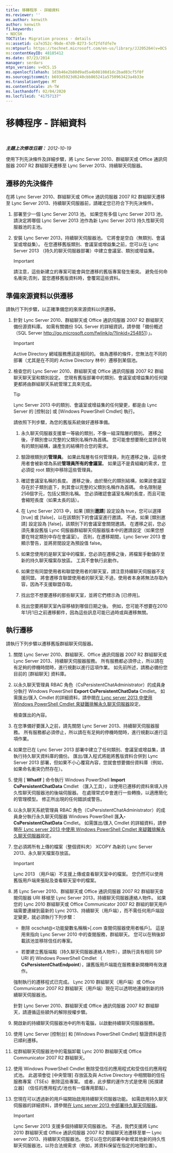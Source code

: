 ```yaml
---
title: 移轉程序 - 詳細資料
ms.reviewer: ''
ms.author: kenwith
author: kenwith
f1.keywords:
- NOCSH
TOCTitle: Migration process - details
ms:assetid: ca7e352c-9bde-47d9-8273-5cf2fdfdfe7e
ms:mtpsurl: https://technet.microsoft.com/en-us/library/JJ205264(v=OCS.15)
ms:contentKeyID: 48185412
ms.date: 07/23/2014
manager: serdars
mtps_version: v=OCS.15
ms.openlocfilehash: 1d3b46e2b80d9ad5a4b08108d1dc2bad03cf5f0f
ms.sourcegitcommit: b693d5923d6240cbb865241a5750963423a4b33e
ms.translationtype: MT
ms.contentlocale: zh-TW
ms.lasthandoff: 02/04/2020
ms.locfileid: "41757137"
---
```

<div data-xmlns="http://www.w3.org/1999/xhtml">

<div class="topic" data-xmlns="http://www.w3.org/1999/xhtml" data-msxsl="urn:schemas-microsoft-com:xslt" data-cs="http://msdn.microsoft.com/en-us/">

<div data-asp="http://msdn2.microsoft.com/asp">

# <a name="migration-process---details"></a>移轉程序 - 詳細資料

</div>

<div id="mainSection">

<div id="mainBody">

<span> </span>

_**主題上次修改日期：** 2012-10-19_

使用下列先決條件及詳細步驟，將 Lync Server 2010、群組聊天或 Office 通訊伺服器 2007 R2 群組聊天遷移至 Lync Server 2013、持續聊天伺服器。

<div>

## <a name="prerequisites-for-migration"></a>遷移的先決條件

在將 Lync Server 2010、群組聊天或 Office 通訊伺服器 2007 R2 群組聊天遷移至 Lync Server 2013、持續聊天伺服器前，請確定您已符合下列先決條件。

1.  部署至少一個 Lync Server 2013 池。 如果您有多個 Lync Server 2013 池，請決定將哪個 Lync Server 2013 池作為新 Lync Server 2013 持久性聊天伺服器池的主池。

2.  安裝 Lync Server 2013，持續聊天伺服器池。 它將會是空白（無類別、會議室或增益集）。 在您遷移舊版類別、會議室或增益集之前，您可以在 Lync Server 2013 （持久的聊天伺服器部署）中建立會議室、類別或增益集。
    
    <div>
    

    > [!IMPORTANT]  
    > 請注意，這些新建立的專案可能會與您遷移的舊版專案發生衝突。 避免任何命名衝突;否則，當您遷移舊版資料時，會覆寫這些資料。

    
    </div>

</div>

<div>

## <a name="preparing-the-source-data-for-migration"></a>準備來源資料以供遷移

請執行下列步驟，以正確準備您的來來源資料以供遷移。

1.  針對 Lync Server 2010、群組聊天或 Office 通訊伺服器 2007 R2 群組聊天備份源資料庫。 如需有關備份 SQL Server 的詳細資訊，請參閱「備份概述（SQL Server <http://go.microsoft.com/fwlink/p/?linkid=254851>）」。
    
    <div>
    

    > [!IMPORTANT]  
    > Active Directory 網域服務應該是相同的。 做為遷移的條件，您無法在不同的部署（尤其是在不同的 Active Directory 林中）遷移到某個池。

    
    </div>

2.  檢查您的 Lync Server 2010、群組聊天或 Office 通訊伺服器 2007 R2 群組聊天聊天室和類別設定。 您現有舊版部署中的類別、會議室或增益集的任何變更都將由群組聊天系統管理工具來完成。
    
    <div>
    

    > [!TIP]  
    > Lync Server 2013 中的類別、會議室或增益集的任何變更，都是由 Lync Server 的 [控制台] 或 [Windows PowerShell Cmdlet] 執行。

    
    </div>
    
    請依照下列步驟，為您的舊版系統做好遷移準備。
    
    1.  永久聊天伺服器支援單一等級的類別，不像一組深階層的類別。 遷移之後，子類別會以完整的父類別名稱作為首碼。 您可能會想要簡化並拼合現有的類別結構，讓產生的結構符合您的需求。
    
    2.  驗證根類別的**管理員**。 如果此階層有任何管理員，則在遷移之後，這些使用者會被新增為系統**管理員所有的會議室**。 如果這不是貴組織的需求，您必須從 root 類別中移除這些管理員。
    
    3.  確認會議室名稱的長度。 遷移之後，由於簡化的類別結構，如果該會議室存在於子類別底下，則其會以完整的父類別名稱作為首碼。 命名限制是256個字元，包括父類別名稱。 您必須確認會議室名稱的長度，而且可能會縮短長度（如果太長的話）。
    
    4.  在 Lync Server 2013 中，如果 [類別**邀請**] 設定設為 true，您可以選擇 [true] 或 [false]，以在該類別下的會議室進行邀請。 不過，如果 [類別邀請] 設定設為 [false]，該類別下的會議室會關閉邀請。 在遷移之前，您必須先重設舊版 Lync 伺服器群組聊天伺服器版本中的邀請設定（如果您想要在特定類別中存在會議室）。 否則，在遷移期間，Lync Server 2013 會顯示警告，並將房間設定為預設值 false。
    
    5.  如果您使用的是聊天室中的檔案，您必須在遷移之後，將檔案手動儲存至新的持久聊天檔案存放區。 工具不會執行此動作。
    
    6.  如果您有同盟使用者和聯盟使用者的聊天室，請注意持續聊天伺服器不支援同盟。 將會遷移含聯盟使用者的聊天室;不過，使用者本身將無法存取內容，因為不支援聯盟存取。
    
    7.  找出您不想要遷移的那些聊天室，並將它們標示為 [已停用]。
    
    8.  找出您要將聊天室內容移植到哪個日期之後。 例如，您可能不想要在2010年1月1日之前遷移郵件，因為這些訊息可能已過時或與遷移無關。

</div>

<div>

## <a name="performing-the-migration"></a>執行遷移

請執行下列步驟以遷移舊版群組聊天伺服器。

1.  關閉 Lync Server 2010、群組聊天、Office 通訊伺服器 2007 R2 群組聊天或 Lync Server 2013、持續聊天伺服器服務。 所有服務都必須停止，所以請在有足夠的停機時間時，進行規劃以進行這項作業。 如先前所述，請務必備份您目前的 [群組聊天] 資料庫。

2.  以永久聊天管理員 RBAC 角色（CsPersistentChatAdministrator）的成員身分執行 Windows PowerShell **Export CsPersistentChatData** Cmdlet。 如需匯出/匯入 Cmdlet 的詳細資料，請參閱[在 Lync server 2013 中使用 Windows PowerShell Cmdlet 來疑難排解永久聊天伺服器](lync-server-2013-troubleshooting-persistent-chat-server-configuration-using-windows-powershell-cmdlets.md)設定。
    
    檢查匯出的內容。

3.  在您準備好要匯入之前，請先關閉 Lync Server 2013、持續聊天伺服器服務。 所有服務都必須停止，所以請在有足夠的停機時間時，進行規劃以進行這項作業。

4.  如果您已在 Lync Server 2013 部署中建立了任何類別、會議室或增益集，請執行持久聊天資料庫的備份。 匯出/匯入程式將能將舊版資料合併到 Lync Server 2013 部署，但如果不小心覆寫內容，您就會想要備份資料庫（例如，如果命名衝突仍然存在）。

5.  使用 [ **WhatIf** ] 命令執行 Windows PowerShell **Import CsPersistentChatData** Cmdlet （匯入工具），以使用已遷移的資料來填入持久性聊天伺服器池的後端伺服器。 在處理常式中會進行一些轉換，以適應簡化的管理模型。 修正所出現的任何錯誤或警告。

6.  以永久聊天系統管理員 RBAC 角色（CsPersistentChatAdministrator）的成員身分執行永久聊天伺服器 Windows PowerShell 匯**入-CsPersistentChatData** Cmdlet。 如需匯出/匯入 Cmdlet 的詳細資料，請參閱[在 Lync server 2013 中使用 Windows PowerShell Cmdlet 來疑難排解永久聊天伺服器](lync-server-2013-troubleshooting-persistent-chat-server-configuration-using-windows-powershell-cmdlets.md)設定。

7.  您必須將所有上傳的檔案（整個資料夾） XCOPY 為新的 Lync Server 2013、永久聊天檔案存放區。
    
    <div>
    

    > [!IMPORTANT]  
    > Lync 2013 （用戶端）不支援上傳或查看聊天室中的檔案。 您仍然可以使用舊版用戶端來張貼及查看聊天室中的檔案。

    
    </div>

8.  將 Lync Server 2010、群組聊天或 Office 通訊伺服器 2007 R2 群組聊天查閱伺服器 URI 移植至 Lync Server 2013，持續聊天伺服器連絡人物件。 如果您的 Lync 2010 群組聊天或 Office Communicator 2007 R2 群組的聊天用戶端需要連線到最新的 Lync 2013、持續聊天（用戶端），而不需任何用戶端設定變更，就必須執行下列步驟：
    
      - 刪除 ocschat@\<功能變數名稱稱\>[.com 查閱伺服器使用者帳戶]。 這是用來指向 Lync Server 2010 中的查閱服務，群組聊天。 您可以在稍後卸載該池並移除信任的專案。
    
      - 若要建立舊版端點（持久聊天伺服器連絡人物件），請執行具有相同 SIP URI 的 Windows PowerShell Cmdlet （ **CsPersistentChatEndpoint**），讓舊版用戶端能在服務重新開機時有效運作。
    
    強制執行的遷移程式已完成。 Lync 2010 群組聊天（用戶端）或 Office Communicator 2007 R2 群組聊天（用戶端）現在可以透明地連線到新的持續聊天伺服器池。
    
    針對 Lync Server 2010、群組聊天或 Office 通訊伺服器 2007 R2 群組聊天，請遵循這些額外的解除授權步驟。

9.  開啟新的持續聊天伺服器池中的所有電腦，以啟動持續聊天伺服器服務。

10. 使用 Lync Server [控制台] 和 [Windows PowerShell Cmdlet] 驗證資料是否已順利遷移。

11. 從群組聊天伺服器池中的電腦卸載 Lync 2010 群組聊天或 Office Communicator 2007 R2 群組聊天。

12. 使用 Windows PowerShell Cmdlet 刪除受信任的應用程式和受信任的應用程式池。 此選項會從 [中央管理] 存放區及與 Active Directory 中相關聯的信任服務專案（TSEs）刪除這些專案。 或者，此步驟的運作方式是使用 [拓撲建立器] （信任的應用程式/池也有一個專用節點）。

13. 您現在可以透過新的用戶端開始啟用持續聊天伺服器功能。 如需啟用持久聊天伺服器的詳細資料，請參閱[在 Lync server 2013 中部署持久聊天伺服器](lync-server-2013-deploying-persistent-chat-server.md)。
    
    <div>
    

    > [!IMPORTANT]  
    > Lync Server 2013 支援多個持續聊天伺服器池。 不過，我們支援將 Lync 2010 群組聊天或 Office 通訊伺服器 2007 R2&nbsp;群組聊天池遷移至單一 Lync server 2013、持續聊天伺服器池。 您可以在您的部署中新增其他新的持久性聊天伺服器池，以符合法規需求（例如，將資料保留在指定的地理位置）。

    
    </div>

</div>

</div>

<span> </span>

</div>

</div>

</div>

